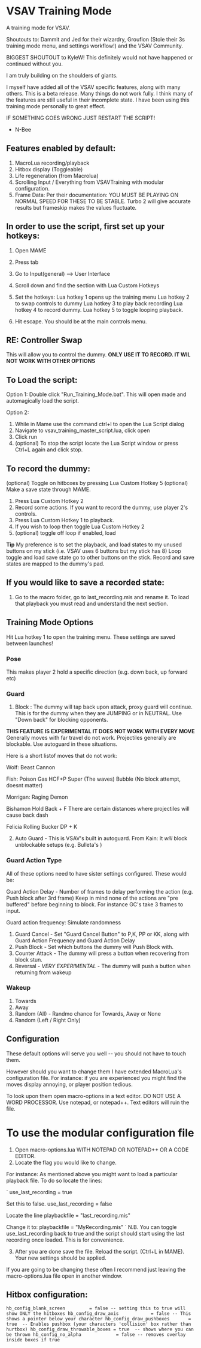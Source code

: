 # VSAV Training Mode

A training mode for VSAV.

Shoutouts to: Dammit and Jed for their wizardry, Grouflon (Stole their 3s training mode menu, and settings workflow!) and the VSAV Community. 

BIGGEST SHOUTOUT to KyleW! This definitely would not have happened or continued without you.

I am truly building on the shoulders of giants.

I myself have added all of the VSAV specific features, along with many others.
This is a beta release. Many things do not work fully. I think many of the features are still useful in their incomplete state.
I have been using this training mode personally to great effect.

IF SOMETHING GOES WRONG JUST RESTART THE SCRIPT!

- N-Bee

## Features enabled by default:
1) MacroLua recording/playback
2) Hitbox display (Toggleable)
3) Life regeneration (from Macrolua)
4) Scrolling Input / Everything from VSAVTraining with modular configuration.
5) Frame Data: Per their documentation: YOU MUST BE PLAYING ON NORMAL SPEED FOR THESE TO BE STABLE.
   Turbo 2 will give accurate results but frameskip makes the values fluctuate.

## In order to use the script, first set up your hotkeys:
1. Open MAME
2. Press tab
3. Go to Input(general) --> User Interface
4. Scroll down and find the section with Lua Custom Hotkeys
5. Set the hotkeys:
	Lua hotkey 1 opens up the training menu
	Lua hotkey 2 to swap controls to dummy
	Lua hotkey 3 to play back recording
	Lua hotkey 4 to record dummy.
	Lua hotkey 5 to toggle looping playback.

6. Hit escape. You should be at the main controls menu.

## RE: Controller Swap
This will allow you to control the dummy. **ONLY USE IT TO RECORD. IT WIL NOT WORK WITH OTHER OPTIONS**

## To Load the script:

Option 1: Double click "Run_Training_Mode.bat". This will open made and automagically load the script.

Option 2:
1) While in Mame use the command ctrl+l to open the Lua Script dialog 
2) Navigate to vsav_training_master_script.lua, click open
3) Click run
4) (optional) To stop the script locate the Lua Script window or press Ctrl+L again
   and click stop.

## To record the dummy:

(optional) Toggle on hitboxes by pressing Lua Custom Hotkey 5
(optional) Make a save state through MAME.
1. Press Lua Custom Hotkey 2
2. Record some actions. If you want to record the dummy, use player 2's controls.
3. Press Lua Custom Hotkey 1 to playback.
4. If you wish to loop then toggle Lua Custom Hotkey 2
5. (optional) toggle off loop if enabled, load 

**Tip** My preference is to set the playback, 
and load states to my unused buttons on my stick (i.e. VSAV uses 6 buttons but my stick has 8)
Loop toggle and load save state go to other buttons on the stick.
Record and save states are mapped to the dummy's pad.

## If you would like to save a recorded state:

1) Go to the macro folder, go to last_recording.mis and rename it.
To load that playback you must read and understand the next section.

## Training Mode Options

Hit Lua hotkey 1 to open the training menu. These settings are saved between launches!

### Pose

This makes player 2 hold a specific direction (e.g. down back, up forward etc)

### Guard
1. Block : The dummy will tap back upon attack, proxy guard will continue.
This is for the dummy when they are JUMPING or in NEUTRAL. Use "Down back" for blocking opponents.

**THIS FEATURE IS EXPERIMENTAL IT DOES NOT WORK WITH EVERY MOVE**
Generally moves with far travel do not work. Projectiles generally are blockable.
Use autoguard in these situations. 

Here is a short listof moves that do not work:

Wolf:
  Beast Cannon

Fish:
  Poison Gas
  HCF+P Super (The waves)
  Bubble (No block attempt, doesnt matter)

Morrigan: 
  Raging Demon

Bishamon
  Hold Back + F
  There are certain distances where projectiles will cause back dash 

Felicia
  Rolling Bucker
  DP + K

2. Auto Guard - This is VSAV's built in autoguard. From Kain: It *will* block unblockable setups (e.g. Bulleta's ) 

### Guard Action Type

All of these options need to have sister settings configured. These would be:

Guard Action Delay - Number of frames to delay performing the action (e.g. Push block after 3rd frame)
Keep in mind none of the actions are "pre buffered" before beginning to block. For instance GC's take 3 frames to input.

Guard action frequency: Simulate randomness 

1. Guard Cancel - Set "Guard Cancel Button" to P,K, PP or KK, along with Guard Action Frequency and Guard Action Delay
2. Push Block - Set which buttons the dummy will Push Block with.
3. Counter Attack - The dummy will press a button when recovering from block stun.
4. Reversal - *VERY EXPERIMENTAL* - The dummy will push a button when returning from wakeup 

### Wakeup

1. Towards
2. Away
3. Random (All) - Randmo chance for Towards, Away or None
4. Random (Left / Right Only)

## Configuration

These default options will serve you well -- you should not have to touch them.

However should you want to change them I have extended MacroLua's configuration file.
For instance: if you are experienced you might find the moves display annoying, or player position tedious.

To look upon them open macro-options in a text editor. 
DO NOT USE A WORD PROCESSOR. Use notepad, or notepad++.
Text editors will ruin the file.

# To use the modular configuration file

1. Open macro-options.lua WITH NOTEPAD OR NOTEPAD++ OR A CODE EDITOR.
2. Locate the flag you would like to change.

For instance: As mentioned above you might want to load a particular playback file.
To do so locate the lines:

`
use_last_recording = true

Set this to false.
use_last_recording = false

Locate the line
playbackfile = "last_recording.mis"

Change it to:
playbackfile = "MyRecording.mis"
`
N.B. You can toggle use_last_recording back to true and the script should start using the last recording once loaded.
This is for convenience.

3.  After you are done save the file. Reload the script. (Ctrl+L in MAME). Your new settings should be applied.

If you are going to be changing these often I recommend just leaving the macro-options.lua file open in another window.

## Hitbox configuration:
`
hb_config_blank_screen         = false -- setting this to true will show ONLY the hitboxes
hb_config_draw_axis            = false -- This shows a pointer below your character
hb_config_draw_pushboxes       = true  -- Enables pushbox (your characters 'collision' box rather than hurtbox)
hb_config_draw_throwable_boxes = true  -- shows where you can be thrown
hb_config_no_alpha             = false -- removes overlay inside boxes if true
`